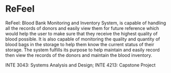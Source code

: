 # ReFeel
ReFeel: Blood Bank Monitoring and Inventory System, is capable of handling all the records of donors and easily view them for future reference which would help the user to make sure that they receive the highest quality of blood possible. It is also capable of monitoring the quality and quantity of blood bags in the storage to help them know the current status of their storage. The system fulfills its purpose to help maintain and easily record then view the records of the donors and maintain the blood inventory.

INTE 3043: Systems Analysis and Design; INTE 4213: Capstone Project
